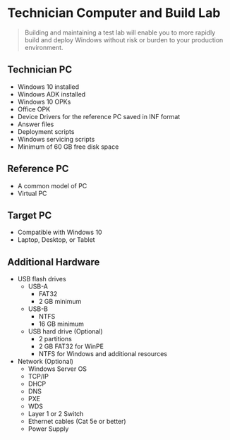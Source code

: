 # Technician Computer and Build Lab

> Building and maintaining a test lab will enable you to more rapidly build and deploy Windows without risk or burden to your production environment. 

## Technician PC 
* Windows 10 installed
* Windows ADK installed
* Windows 10 OPKs
* Office OPK
* Device Drivers for the reference PC saved in INF format
* Answer files 
* Deployment scripts
* Windows servicing scripts
* Minimum of 60 GB free disk space

## Reference PC
* A common model of PC
* Virtual PC

## Target PC
* Compatible with Windows 10
* Laptop, Desktop, or Tablet

## Additional Hardware

* USB flash drives
    * USB-A 
        * FAT32
        * 2 GB minimum
    * USB-B
        * NTFS
        * 16 GB minimum
    * USB hard drive (Optional)
        * 2 partitions
        * 2 GB FAT32 for WinPE
        * NTFS for Windows and additional resources
* Network (Optional)
    * Windows Server OS
    * TCP/IP
    * DHCP
    * DNS
    * PXE
    * WDS
    * Layer 1 or 2 Switch
    * Ethernet cables (Cat 5e or better)
    * Power Supply
